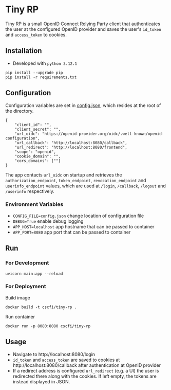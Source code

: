 # Tiny RP
Tiny RP is a small OpenID Connect Relying Party client that authenticates the user at the configured OpenID provider and saves the user's `id_token` and `access_token` to cookies.

## Installation
- Developed with `python 3.12.1`
```
pip install --upgrade pip
pip install -r requirements.txt
```

## Configuration
Configuration variables are set in [config.json](config.json), which resides at the root of the directory.
```
{
    "client_id": "",
    "client_secret": "",
    "url_oidc": "https://openid-provider.org/oidc/.well-known/openid-configuration",
    "url_callback": "http://localhost:8080/callback",
    "url_redirect": "http://localhost:8080/frontend",
    "scope": "openid",
    "cookie_domain": "",
    "cors_domains": [""]
}
```
The app contacts `url_oidc` on startup and retrieves the `authorization_endpoint`, `token_endpoint`, `revocation_endpoint` and `userinfo_endpoint` values, which are used at `/login`, `/callback`, `/logout` and `/userinfo` respectively.


### Environment Variables
- `CONFIG_FILE=config.json` change location of configuration file
- `DEBUG=True` enable debug logging
- `APP_HOST=localhost` app hostname that can be passed to container
- `APP_PORT=8080` app port that can be passed to container

## Run
### For Development
```
uvicorn main:app --reload
```
### For Deployment
Build image
```
docker build -t cscfi/tiny-rp .
```
Run container
```
docker run -p 8080:8080 cscfi/tiny-rp
```

## Usage
- Navigate to http://localhost:8080/login
- `id_token` and `access_token` are saved to cookies at http://localhost:8080/callback after authentication at OpenID provider
- If a redirect address is configured `url_redirect` (e.g. a UI) the user is redirected there along with the cookies. If left empty, the tokens are instead displayed in JSON.

